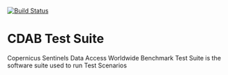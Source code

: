 [![Build Status](https://build.terradue.com/job/Terradue/job/cdab-testsuite/job/develop/badge/icon)](https://build.terradue.com/blue/organizations/jenkins/Terradue%2Fcdab-testsuite/activity?branch=develop)

# CDAB Test Suite

Copernicus Sentinels Data Access Worldwide Benchmark Test Suite is the software suite used to run Test Scenarios

